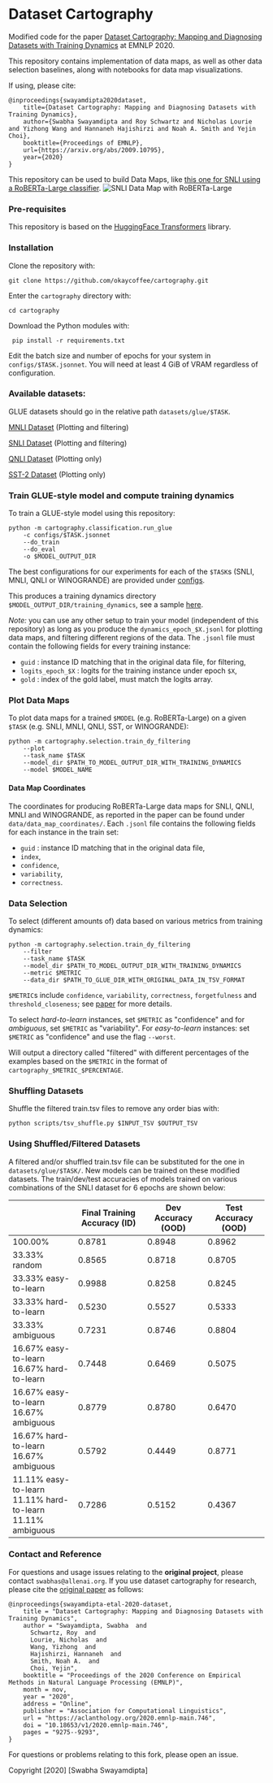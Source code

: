 # Dataset Cartography

Modified code for the paper [Dataset Cartography: Mapping and Diagnosing Datasets with Training Dynamics](https://aclanthology.org/2020.emnlp-main.746) at EMNLP 2020.

This repository contains implementation of data maps, as well as other data selection baselines, along with notebooks for data map visualizations.

If using, please cite:
```
@inproceedings{swayamdipta2020dataset,
    title={Dataset Cartography: Mapping and Diagnosing Datasets with Training Dynamics},
    author={Swabha Swayamdipta and Roy Schwartz and Nicholas Lourie and Yizhong Wang and Hannaneh Hajishirzi and Noah A. Smith and Yejin Choi},
    booktitle={Proceedings of EMNLP},
    url={https://arxiv.org/abs/2009.10795},
    year={2020}
}
```
This repository can be used to build Data Maps, like [this one for SNLI using a RoBERTa-Large classifier](./sample/SNLI_RoBERTa.pdf).
![SNLI Data Map with RoBERTa-Large](./sample/SNLI_RoBERTa.png)

### Pre-requisites

This repository is based on the [HuggingFace Transformers](https://github.com/huggingface/transformers) library.
<!-- Hyperparameter tuning is based on [HFTune](https://github.com/allenai/hftune). -->

### Installation

Clone the repository with:

```
git clone https://github.com/okaycoffee/cartography.git
```

Enter the `cartography` directory with:
```
cd cartography
```

Download the Python modules with:

```
 pip install -r requirements.txt
```

Edit the batch size and number of epochs for your system in `configs/$TASK.jsonnet`. You will need at least 4 GiB of VRAM regardless of configuration.

### Available datasets:

GLUE datasets should go in the relative path `datasets/glue/$TASK`. 

[MNLI Dataset](https://dl.fbaipublicfiles.com/glue/data/MNLI.zip) (Plotting and filtering)

[SNLI Dataset](https://dl.fbaipublicfiles.com/glue/data/SNLI.zip) (Plotting and filtering)

[QNLI Dataset](https://dl.fbaipublicfiles.com/glue/data/QNLI.zip) (Plotting only)

[SST-2 Dataset](https://dl.fbaipublicfiles.com/glue/data/SST-2.zip) (Plotting only)

### Train GLUE-style model and compute training dynamics

To train a GLUE-style model using this repository:

```
python -m cartography.classification.run_glue
    -c configs/$TASK.jsonnet
    --do_train
    --do_eval
    -o $MODEL_OUTPUT_DIR
```
The best configurations for our experiments for each of the `$TASK`s (SNLI, MNLI, QNLI or WINOGRANDE) are provided under [configs](./configs).

This produces a training dynamics directory `$MODEL_OUTPUT_DIR/training_dynamics`, see a sample [here](./sample/training_dynamics/).

*Note:* you can use any other setup to train your model (independent of this repository) as long as you produce the `dynamics_epoch_$X.jsonl` for plotting data maps, and filtering different regions of the data.
The `.jsonl` file must contain the following fields for every training instance:
- `guid` : instance ID matching that in the original data file, for filtering,
- `logits_epoch_$X` : logits for the training instance under epoch `$X`,
- `gold` : index of the gold label, must match the logits array.


### Plot Data Maps

To plot data maps for a trained `$MODEL` (e.g. RoBERTa-Large) on a given `$TASK` (e.g. SNLI, MNLI, QNLI, SST, or WINOGRANDE):

```
python -m cartography.selection.train_dy_filtering
    --plot
    --task_name $TASK
    --model_dir $PATH_TO_MODEL_OUTPUT_DIR_WITH_TRAINING_DYNAMICS
    --model $MODEL_NAME
```

#### Data Map Coordinates

The coordinates for producing RoBERTa-Large data maps for SNLI, QNLI, MNLI and WINOGRANDE, as reported in the paper can be found under `data/data_map_coordinates/`. Each `.jsonl` file contains the following fields for each instance in the train set:
- `guid` : instance ID matching that in the original data file,
- `index`,
- `confidence`,
- `variability`,
- `correctness`.


### Data Selection

To select (different amounts of) data based on various metrics from training dynamics:

```
python -m cartography.selection.train_dy_filtering
    --filter
    --task_name $TASK
    --model_dir $PATH_TO_MODEL_OUTPUT_DIR_WITH_TRAINING_DYNAMICS
    --metric $METRIC
    --data_dir $PATH_TO_GLUE_DIR_WITH_ORIGINAL_DATA_IN_TSV_FORMAT
```

`$METRIC`s include `confidence`, `variability`, `correctness`, `forgetfulness` and `threshold_closeness`; see [paper](https://aclanthology.org/2020.emnlp-main.746) for more details.

To select _hard-to-learn_ instances, set `$METRIC` as "confidence" and for _ambiguous_, set `$METRIC` as "variability". For _easy-to-learn_ instances: set `$METRIC` as "confidence" and use the flag `--worst`.

Will output a directory called "filtered" with different percentages of the examples based on the `$METRIC` in the format of `cartography_$METRIC_$PERCENTAGE`.

### Shuffling Datasets

Shuffle the filtered train.tsv files to remove any order bias with:

```
python scripts/tsv_shuffle.py $INPUT_TSV $OUTPUT_TSV
```
### Using Shuffled/Filtered Datasets

A filtered and/or shuffled train.tsv file can be substituted for the one in `datasets/glue/$TASK/`. New models can be trained on these modified datasets. The train/dev/test accuracies of models trained on various combinations of the SNLI dataset for 6 epochs are shown below: 

|                                                         | Final Training Accuracy (ID) | Dev Accuracy (OOD) | Test Accuracy (OOD) |
| ------------------------------------------------------- | ---------------------------- | ------------------ | ------------------- |
| 100.00%                                                 | 0.8781                       | 0.8948             | 0.8962              |
| 33.33% random                                              | 0.8565                       | 0.8718             | 0.8705              |
| 33.33% easy-to-learn                                       | 0.9988                       | 0.8258             | 0.8245              |
| 33.33% hard-to-learn                                       | 0.5230                        | 0.5527             | 0.5333              |
| 33.33% ambiguous                                           | 0.7231                       | 0.8746             | 0.8804              |
| 16.67% easy-to-learn<br>16.67% hard-to-learn                  | 0.7448                       | 0.6469             | 0.5075              |
| 16.67% easy-to-learn<br>16.67% ambiguous                      | 0.8779                       | 0.8780              | 0.6470               |
| 16.67% hard-to-learn<br>16.67% ambiguous                      | 0.5792                       | 0.4449             | 0.8771              |
| 11.11% easy-to-learn<br>11.11% hard-to-learn<br>11.11% ambiguous | 0.7286                       | 0.5152             | 0.4367              |

### Contact and Reference

For questions and usage issues relating to the __original project__, please contact `swabhas@allenai.org`. If you use dataset cartography for research, please cite the [original paper](https://aclanthology.org/2020.emnlp-main.746) as follows:

```
@inproceedings{swayamdipta-etal-2020-dataset,
    title = "Dataset Cartography: Mapping and Diagnosing Datasets with Training Dynamics",
    author = "Swayamdipta, Swabha  and
      Schwartz, Roy  and
      Lourie, Nicholas  and
      Wang, Yizhong  and
      Hajishirzi, Hannaneh  and
      Smith, Noah A.  and
      Choi, Yejin",
    booktitle = "Proceedings of the 2020 Conference on Empirical Methods in Natural Language Processing (EMNLP)",
    month = nov,
    year = "2020",
    address = "Online",
    publisher = "Association for Computational Linguistics",
    url = "https://aclanthology.org/2020.emnlp-main.746",
    doi = "10.18653/v1/2020.emnlp-main.746",
    pages = "9275--9293",
}
```

For questions or problems relating to this fork, please open an issue.

Copyright [2020] [Swabha Swayamdipta]

